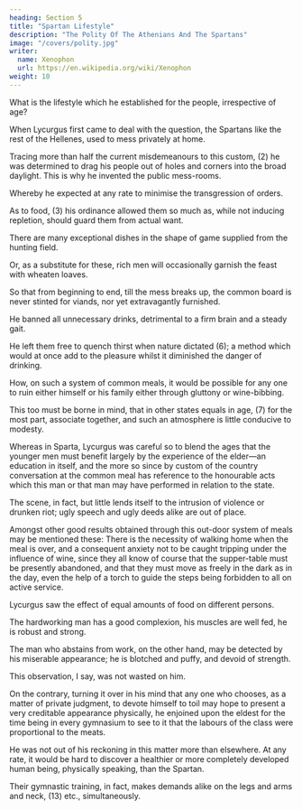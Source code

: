```yaml
---
heading: Section 5
title: "Spartan Lifestyle"
description: "The Polity Of The Athenians And The Spartans"
image: "/covers/polity.jpg"
writer:
  name: Xenophon
  url: https://en.wikipedia.org/wiki/Xenophon
weight: 10
---
```



<!-- The above is a fairly exhaustive statement of the institutions traceable to the legislation of Lycurgus in connection with the successive stages (1) of a citizen's life.  -->

What is the lifestyle which he established for the people, irrespective of age?

When Lycurgus first came to deal with the question, the Spartans like the rest of the Hellenes, used to mess privately at home. 

Tracing more than half the current misdemeanours to this custom, (2) he was determined to drag his people out of holes and corners into the broad daylight. This is why he invented the public mess-rooms. 

Whereby he expected at any rate to minimise the transgression of orders.

<!--  (1) Lit. "with each age."; see Plut. "Lycurg." 25; Hesychius, {s. u.
    irinies}; "Hell." VI. iv. 17; V. iv. 13.

 (2) Reading after Cobet, {en touto}. -->

As to food, (3) his ordinance allowed them so much as, while not inducing repletion, should guard them from actual want. 

There are many exceptional dishes in the shape of game supplied from the hunting field.

Or, as a substitute for these, rich men will occasionally garnish the feast with wheaten loaves. 

So that from beginning to end, till the mess breaks up, the common board is never stinted for viands, nor yet extravagantly furnished.


He banned all unnecessary drinks, detrimental to a firm brain and a steady gait. 

He left them free to quench thirst when nature dictated (6); a method which would at once add to the pleasure whilst it diminished the danger of drinking. 

How, on such a system of common meals, it would be possible for any one to ruin either himself or his family either through gluttony or wine-bibbing.

This too must be borne in mind, that in other states equals in age, (7) for the most part, associate together, and such an atmosphere is little conducive to modesty. 

Whereas in Sparta, Lycurgus was careful so to blend the ages that the younger men must benefit largely by the experience of the elder—an education in itself, and the more so since by custom of the country conversation at the common meal has reference to the honourable acts which this man or that man may have performed in relation to the state. 

The scene, in fact, but little lends itself to the intrusion of violence or drunken riot; ugly speech and ugly deeds alike are out of place. 

Amongst other good results obtained through this out-door system of meals may be mentioned these: There is the necessity of walking home when the meal is over, and a consequent anxiety not to be caught tripping under the influence of wine, since they all know of course that the supper-table must be presently abandoned, and that they must move as freely in the dark as in the day, even the help of a torch to guide the steps being forbidden to all on active service.


Lycurgus saw the effect of equal amounts of food on different persons.

The hardworking man has a good complexion, his muscles are well fed, he is robust and strong.

The man who abstains from work, on the other hand, may be detected by his miserable appearance; he is blotched and puffy, and devoid of strength.

This observation, I say, was not wasted on him. 

On the contrary, turning it over in his mind that any one who chooses, as a matter of private judgment, to devote himself to toil may hope to present a very creditable appearance physically, he enjoined upon the eldest for the time being in every gymnasium to see to it that the labours of the class were proportional to the meats.

He was not out of his reckoning in this matter more than elsewhere. At any rate, it would be hard to discover a healthier or more completely developed human being, physically speaking, than the Spartan.

Their gymnastic training, in fact, makes demands alike on the legs and arms and neck, (13) etc., simultaneously.
